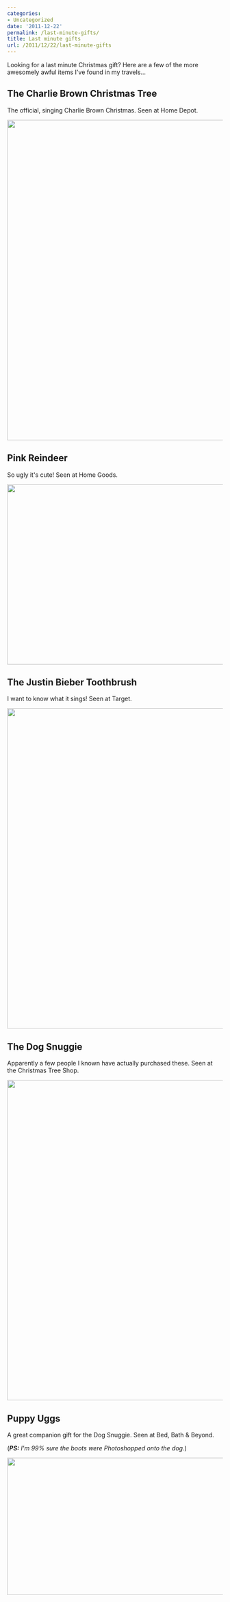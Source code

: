 ```yaml
---
categories:
- Uncategorized
date: '2011-12-22'
permalink: /last-minute-gifts/
title: Last minute gifts
url: /2011/12/22/last-minute-gifts
---
```


Looking for a last minute Christmas gift? Here are a few of the more awesomely awful items I've found in my travels...

<h2>The Charlie Brown Christmas Tree</h2>

The official, singing Charlie Brown Christmas. Seen at Home Depot.

<img src="https://gomakethings.com/wp-content/uploads/2011/12/CharlieBrownTree.jpg" alt="" title="CharlieBrownTree" width="560" height="747" class="aligncenter size-full wp-image-1755" />

<h2>Pink Reindeer</h2>

So ugly it's cute! Seen at Home Goods.

<img src="https://gomakethings.com/wp-content/uploads/2011/12/PinkReindeer.jpg" alt="" title="PinkReindeer" width="560" height="420" class="aligncenter size-full wp-image-1757" />

<h2>The Justin Bieber Toothbrush</h2>

I want to know what it sings! Seen at Target.

<img src="https://gomakethings.com/wp-content/uploads/2011/12/BeiberBrush.jpg" alt="" title="BeiberBrush" width="560" height="747" class="aligncenter size-full wp-image-1754" />

<h2>The Dog Snuggie</h2>

Apparently a few people I known have actually purchased these. Seen at the Christmas Tree Shop.

<img src="https://gomakethings.com/wp-content/uploads/2011/12/DogSnuggie.jpg" alt="" title="DogSnuggie" width="560" height="747" class="aligncenter size-full wp-image-1756" />

<h2>Puppy Uggs</h2>

A great companion gift for the Dog Snuggie. Seen at Bed, Bath & Beyond.

(<em><strong>PS:</strong> I'm 99% sure the boots were Photoshopped onto the dog.</em>)

<img src="https://gomakethings.com/wp-content/uploads/2011/12/Pugz.jpg" alt="" title="Pugz" width="560" height="320" class="aligncenter size-full wp-image-1812" />
